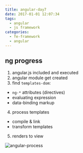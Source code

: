 ```yaml
---
title: angular-day7
date: 2017-01-01 12:07:34
tags:
  - angular
  - js framework
categories:
  - fe-framework 
  - angular
---
```

## ng progress

1. angular.js included and executed
2. angular module get created 
3. find `templates-dom`:
 - `ng-*` attributes (directives)
 - evaluating expression
 - data-binding markup
4. process templates
 - compile & link
 - transform templates 
5. renders to view

<!--more-->
![angular-process](/hexo/assets/2017/angular-process.png)
